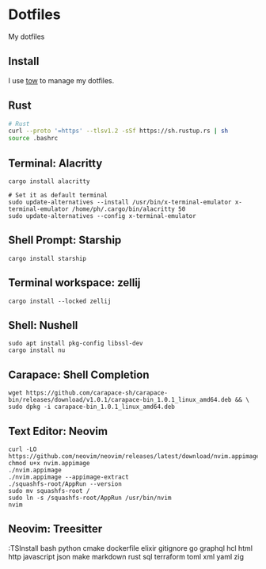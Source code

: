 # Dotfiles

My dotfiles

## Install

I use [tow](https://www.gnu.org/software/stow/) to manage my dotfiles.


## Rust

```bash
# Rust
curl --proto '=https' --tlsv1.2 -sSf https://sh.rustup.rs | sh
source .bashrc
```

## Terminal: Alacritty

```
cargo install alacritty

# Set it as default terminal
sudo update-alternatives --install /usr/bin/x-terminal-emulator x-terminal-emulator /home/ph/.cargo/bin/alacritty 50
sudo update-alternatives --config x-terminal-emulator
```

## Shell Prompt: Starship

```
cargo install starship
```

## Terminal workspace: zellij

```
cargo install --locked zellij
```

## Shell: Nushell

```
sudo apt install pkg-config libssl-dev
cargo install nu
```

## Carapace: Shell Completion

```
wget https://github.com/carapace-sh/carapace-bin/releases/download/v1.0.1/carapace-bin_1.0.1_linux_amd64.deb && \
sudo dpkg -i carapace-bin_1.0.1_linux_amd64.deb
```

## Text Editor: Neovim

```
curl -LO https://github.com/neovim/neovim/releases/latest/download/nvim.appimage
chmod u+x nvim.appimage
./nvim.appimage
./nvim.appimage --appimage-extract
./squashfs-root/AppRun --version
sudo mv squashfs-root /
sudo ln -s /squashfs-root/AppRun /usr/bin/nvim
nvim
```

## Neovim: Treesitter

:TSInstall bash python cmake dockerfile elixir gitignore go graphql hcl html http javascript json make markdown rust sql terraform toml xml yaml zig
